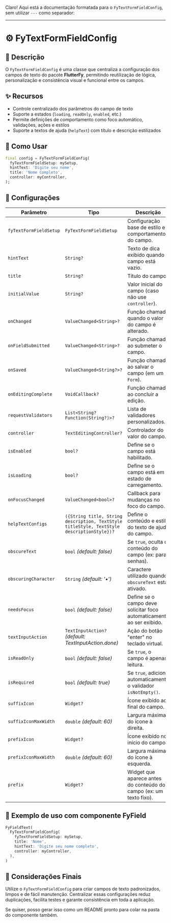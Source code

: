 Claro! Aqui está a documentação formatada para o `FyTextFormFieldConfig`, sem utilizar `---` como separador:

---

# ⚙️ FyTextFormFieldConfig

## 📖 Descrição

O `FyTextFormFieldConfig` é uma classe que centraliza a configuração dos campos de texto do pacote **FlutterFy**, permitindo reutilização de lógica, personalização e consistência visual e funcional entre os campos.

## ✨ Recursos

- Controle centralizado dos parâmetros do campo de texto
- Suporte a estados (`loading`, `readOnly`, `enabled`, etc.)
- Permite definições de comportamento como foco automático, validações, ações e estilos
- Suporte a textos de ajuda (`helpText`) com título e descrição estilizados

## 🚀 Como Usar

```dart
final config = FyTextFormFieldConfig(
  fyTextFormFieldSetup: mySetup,
  hintText: 'Digite seu nome',
  title: 'Nome Completo',
  controller: myController,
);
```

## 🔧 Configurações

| Parâmetro              | Tipo                                                                                      | Descrição                                                             |
| ---------------------- | ----------------------------------------------------------------------------------------- | --------------------------------------------------------------------- |
| `fyTextFormFieldSetup` | `FyTextFormFieldSetup`                                                                    | Configuração base de estilo e comportamento do campo.                 |
| `hintText`             | `String?`                                                                                 | Texto de dica exibido quando o campo está vazio.                      |
| `title`                | `String?`                                                                                 | Título do campo.                                                      |
| `initialValue`         | `String?`                                                                                 | Valor inicial do campo (caso não use `controller`).                   |
| `onChanged`            | `ValueChanged<String>?`                                                                   | Função chamada quando o valor do campo é alterado.                    |
| `onFieldSubmitted`     | `ValueChanged<String>?`                                                                   | Função chamada ao submeter o campo.                                   |
| `onSaved`              | `ValueChanged<String?>?`                                                                  | Função chamada ao salvar o campo (em um `Form`).                      |
| `onEditingComplete`    | `VoidCallback?`                                                                           | Função chamada ao concluir a edição.                                  |
| `requestValidators`    | `List<String? Function(String?)>?`                                                        | Lista de validadores personalizados.                                  |
| `controller`           | `TextEditingController?`                                                                  | Controlador do valor do campo.                                        |
| `isEnabled`            | `bool?`                                                                                   | Define se o campo está habilitado.                                    |
| `isLoading`            | `bool?`                                                                                   | Define se o campo está em estado de carregamento.                     |
| `onFocusChanged`       | `ValueChanged<bool>?`                                                                     | Callback para mudanças no foco do campo.                              |
| `helpTextConfigs`      | `({String title, String description, TextStyle titleStyle, TextStyle descriptionStyle})?` | Define o conteúdo e estilo do texto de ajuda do campo.                |
| `obscureText`          | `bool` *(default: false)*                                                                 | Se `true`, oculta o conteúdo do campo (ex: para senhas).              |
| `obscuringCharacter`   | `String` *(default: '•')*                                                                 | Caractere utilizado quando `obscureText` está ativado.                |
| `needsFocus`           | `bool` *(default: false)*                                                                 | Define se o campo deve solicitar foco automaticamente ao ser exibido. |
| `textInputAction`      | `TextInputAction?` *(default: TextInputAction.done)*                                      | Ação do botão "enter" no teclado virtual.                             |
| `isReadOnly`           | `bool` *(default: false)*                                                                 | Se `true`, o campo é apenas leitura.                                  |
| `isRequired`           | `bool` *(default: true)*                                                                  | Se `true`, adiciona automaticamente o validador `isNotEmpty()`.       |
| `suffixIcon`           | `Widget?`                                                                                 | Ícone exibido ao final do campo.                                      |
| `suffixIconMaxWidth`   | `double` *(default: 60)*                                                                  | Largura máxima do ícone à direita.                                    |
| `prefixIcon`           | `Widget?`                                                                                 | Ícone exibido no início do campo.                                     |
| `prefixIconMaxWidth`   | `double` *(default: 60)*                                                                  | Largura máxima do ícone à esquerda.                                   |
| `prefix`               | `Widget?`                                                                                 | Widget que aparece antes do conteúdo do campo (ex: um texto fixo).    |

## 🧪 Exemplo de uso com componente FyField

```dart
FyFieldText(
  FyTextFormFieldConfig(
    fyTextFormFieldSetup: mySetup,
    title: 'Nome',
    hintText: 'Digite seu nome completo',
    controller: myController,
  ),
)
```

## 📌 Considerações Finais

Utilize o `FyTextFormFieldConfig` para criar campos de texto padronizados, limpos e de fácil manutenção. Centralizar essas configurações reduz duplicações, facilita testes e garante consistência em toda a aplicação.

Se quiser, posso gerar isso como um README pronto para colar na pasta do componente também.